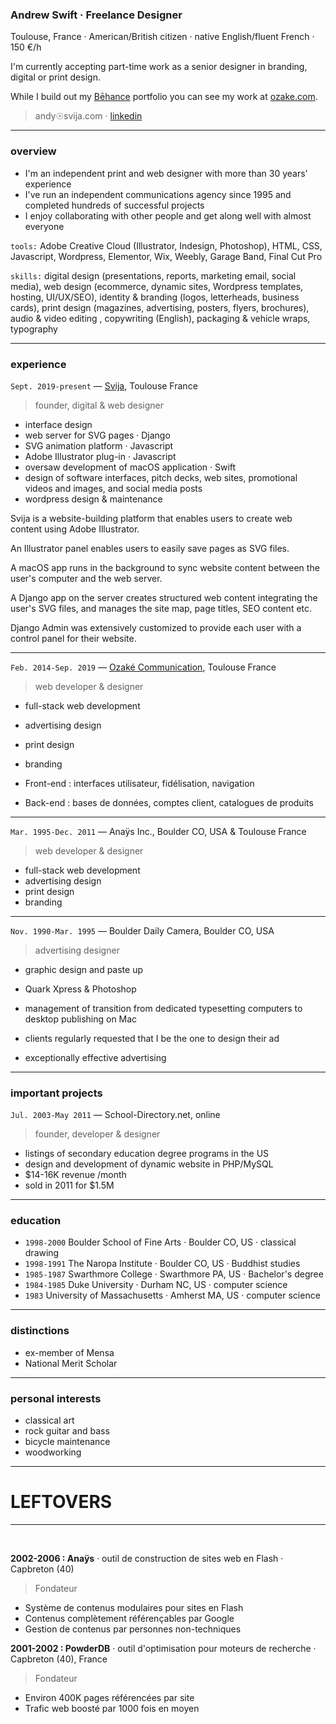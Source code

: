 
### Andrew Swift · Freelance Designer

Toulouse, France · American/British citizen · native English/fluent French · 150 €/h

I'm currently accepting part-time work as a senior designer in branding, digital or print design.

While I build out my [Bēhance](https://www.behance.net/andrewswift) portfolio you can see my work at [ozake.com](https://ozake.com).
> andy☉svija.com · [linkedin](https://www.linkedin.com/in/andrew-swift-89415014b/)

---
### overview

- I'm an independent print and web designer with more than 30 years' experience
- I've run an independent communications agency since 1995 and completed hundreds of successful projects
- I enjoy collaborating with other people and get along well with almost everyone

`tools:` Adobe Creative Cloud (Illustrator, Indesign, Photoshop), HTML, CSS, Javascript, Wordpress, Elementor, Wix, Weebly, Garage Band, Final Cut Pro

`skills:` digital design (presentations, reports, marketing email, social media), web design (ecommerce, dynamic sites, Wordpress templates, hosting, UI/UX/SEO), identity & branding (logos, letterheads, business cards), print design (magazines, advertising, posters, flyers, brochures), audio & video editing , copywriting (English), packaging & vehicle wraps, typography

---
### experience

`Sept. 2019-present` — [Svija](https://svija.com), Toulouse France
> founder, digital & web designer
- interface design
- web server for SVG pages · Django
- SVG animation platform · Javascript
- Adobe Illustrator plug-in · Javascript
- oversaw development of macOS application · Swift
- design of software interfaces, pitch decks, web sites, promotional videos and images, and social media posts
- wordpress design & maintenance

Svija is a website-building platform that enables users to create web content using Adobe Illustrator.

An Illustrator panel enables users to easily save pages as SVG files.

A macOS app runs in the background to sync website content between the user's computer and the web server.

A Django app on the server creates structured web content integrating the user's SVG files, and manages the site map, page titles, SEO content etc.

Django Admin was extensively customized to provide each user with a control panel for their website.

---
`Feb. 2014-Sep. 2019` — [Ozaké Communication](https://ozake.com), Toulouse France
> web developer & designer
- full-stack web development
- advertising design
- print design 
- branding

- Front-end : interfaces utilisateur, fidélisation, navigation
- Back-end : bases de données, comptes client, catalogues de produits

---
`Mar. 1995-Dec. 2011` — Anaÿs Inc., Boulder CO, USA & Toulouse France
> web developer & designer
- full-stack web development
- advertising design
- print design 
- branding

---
`Nov. 1990-Mar. 1995` — Boulder Daily Camera, Boulder CO, USA
> advertising designer
- graphic design and paste up
- Quark Xpress & Photoshop
- management of transition from dedicated typesetting computers to desktop publishing on Mac

- clients regularly requested that I be the one to design their ad
- exceptionally effective advertising


---
### important projects

`Jul. 2003-May 2011` — School-Directory.net, online 
> founder, developer & designer
- listings of secondary education degree programs in the US
- design and development of dynamic website in PHP/MySQL
- $14-16K revenue /month
- sold in 2011 for $1.5M

---
### education

- `1998-2000` Boulder School of Fine Arts · Boulder CO, US · classical drawing
- `1998-1991` The Naropa Institute · Boulder CO, US · Buddhist studies
- `1985-1987` Swarthmore College · Swarthmore PA, US · Bachelor's degree
- `1984-1985` Duke University · Durham NC, US · computer science  
- `1983` University of Massachusetts · Amherst MA, US · computer science  

---
### distinctions

- ex-member of Mensa
- National Merit Scholar

---
### personal interests

- classical art
- rock guitar and bass
- bicycle maintenance
- woodworking

---

# LEFTOVERS










---
&nbsp;

**2002-2006 : Anaÿs** · outil de construction de sites web en Flash · Capbreton (40)
> Fondateur
- Système de contenus modulaires pour sites en Flash
- Contenus complètement référençables par Google
- Gestion de contenus par personnes non-techniques


**2001-2002 : PowderDB** · outil d'optimisation pour moteurs de recherche · Capbreton (40), France
> Fondateur
- Environ 400K pages référencées par site
- Trafic web boosté par 1000 fois en moyen

&nbsp;


